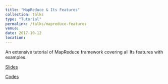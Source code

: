 ```yaml
---
title: "MapReduce & Its Features"
collection: talks
type: "Tutorial"
permalink: /talks/mapreduce-features
venue:
date: 2017-10-12
location: 
---
```


An extensive tutorial of MapReduce framework covering all Its features with examples. 

[Slides](https://www.slideshare.net/KaustuvKunal/mapreduce-and-its-features-125034215)

[Codes](https://github.com/kaustuvkunal/map-reduce)

